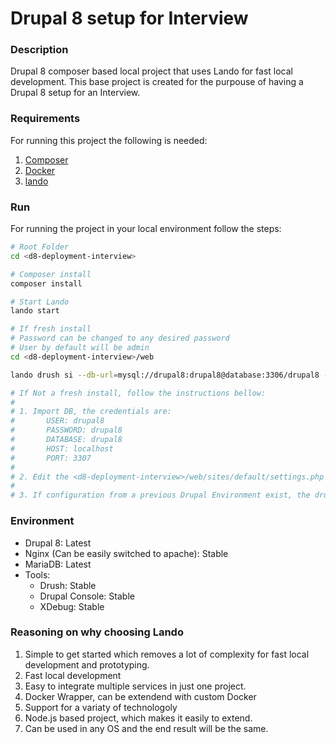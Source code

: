 # Drupal 8 setup for Interview
### Description
Drupal 8 composer based local project that uses Lando for fast local development. This base project is created for the purpouse of having a Drupal 8 setup for an Interview.

### Requirements
For running this project the following is needed:
1. [Composer](https://getcomposer.org/download/)
2. [Docker](https://www.docker.com/)
3. [lando](https://github.com/lando/lando)

### Run
For running the project in your local environment follow the steps:
```bash
# Root Folder
cd <d8-deployment-interview> 

# Composer install
composer install

# Start Lando
lando start

# If fresh install
# Password can be changed to any desired password
# User by default will be admin
cd <d8-deployment-interview>/web

lando drush si --db-url=mysql://drupal8:drupal8@database:3306/drupal8 --account-pass=12345 -y 

# If Not a fresh install, follow the instructions bellow:
#
# 1. Import DB, the credentials are:
#       USER: drupal8
#       PASSWORD: drupal8
#       DATABASE: drupal8
#       HOST: localhost
#       PORT: 3307
#
# 2. Edit the <d8-deployment-interview>/web/sites/default/settings.php to contain the DB Connection Info. Follow the documentation on the settings.php file on how to set it up.
#
# 3. If configuration from a previous Drupal Environment exist, the drupal 8 composer project sets the config sync directory to <d8-deployment-interview>/web/sites/config/sync, just drop the configuration there and import it with Drush or by the admin UI in /admin/config/development/configuration
```

### Environment
 - Drupal 8: Latest
 - Nginx (Can be easily switched to apache): Stable
 - MariaDB: Latest
 - Tools:
    - Drush: Stable
    - Drupal Console: Stable
    - XDebug: Stable

### Reasoning on why choosing Lando
1. Simple to get started which removes a lot of complexity for fast local development and prototyping.
2. Fast local development
3. Easy to integrate multiple services in just one project.
4. Docker Wrapper, can be extendend with custom Docker
5. Support for a variaty of technologoly
6. Node.js based project, which makes it easily to extend.
7. Can be used in any OS and the end result will be the same.
